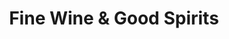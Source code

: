 ---
title: "Fine Wine & Good Spirits"
url: /cheltenham-township/fine-wine-and-good-spirits/
shop: alcohol
---